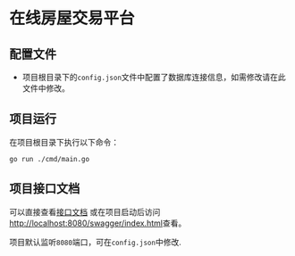 # 在线房屋交易平台

## 配置文件
- 项目根目录下的`config.json`文件中配置了数据库连接信息，如需修改请在此文件中修改。

## 项目运行
在项目根目录下执行以下命令：
```shell
go run ./cmd/main.go
```

## 项目接口文档
可以直接查看[接口文档](./docs/swagger.json)
或在项目启动后访问[http://localhost:8080/swagger/index.html](http://localhost:8080/swagger/index.html)查看。

项目默认监听`8080`端口，可在`config.json`中修改.